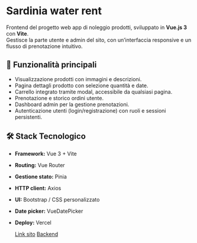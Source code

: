# Sardinia water rent

Frontend del progetto web app di noleggio prodotti, sviluppato in **Vue.js 3** con **Vite**.  
Gestisce la parte utente e admin del sito, con un’interfaccia responsive e un flusso di prenotazione intuitivo.

## 🚀 Funzionalità principali
- Visualizzazione prodotti con immagini e descrizioni.  
- Pagina dettagli prodotto con selezione quantità e date.  
- Carrello integrato tramite modal, accessibile da qualsiasi pagina.  
- Prenotazione e storico ordini utente.  
- Dashboard admin per la gestione prenotazioni.  
- Autenticazione utenti (login/registrazione) con ruoli e sessioni persistenti.  

## 🛠️ Stack Tecnologico
- **Framework:** Vue 3 + Vite  
- **Routing:** Vue Router  
- **Gestione stato:** Pinia  
- **HTTP client:** Axios  
- **UI:** Bootstrap / CSS personalizzato  
- **Date picker:** VueDatePicker
- **Deploy:** Vercel

  [Link sito](https://sardinia-water-rent.vercel.app/)
  [Backend](https://github.com/FabioCambula/Sardinia-water-rent-backend)

